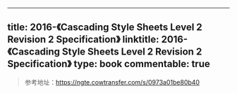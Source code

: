 
---
title: 2016-《Cascading Style Sheets Level 2 Revision 2 Specification》
linktitle: 2016-《Cascading Style Sheets Level 2 Revision 2 Specification》
type: book
commentable: true
---

> 参考地址：https://ngte.cowtransfer.com/s/0973a01be80b40

    